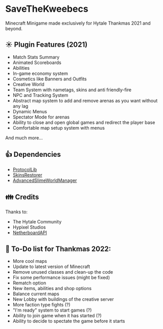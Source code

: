 # SaveTheKweebecs
Minecraft Minigame made exclusively for Hytale Thankmas 2021 and beyond.

## :sunny: Plugin Features (2021)
* Match Stats Summary
* Animated Scoreboards
* Abilities
* In-game economy system
* Cosmetics like Banners and Outfits
* Creative World
* Team System with nametags, skins and anti friendly-fire
* NPC and Tracking System
* Abstract map system to add and remove arenas as you want without any lag
* Dynamic Menus
* Spectator Mode for arenas
* Ability to close and open global games and redirect the player base
* Comfortable map setup system with menus

And much more...

## :+1: Dependencies
* <a href="https://github.com/dmulloy2/ProtocolLib">ProtocolLib</a>
* <a href="https://github.com/SkinsRestorer/SkinsRestorerX">SkinsRestorer</a>
* <a href="https://github.com/Paul19988/Advanced-Slime-World-Manager">AdvancedSlimeWorldManager</a>

## 👪 Credits
Thanks to:
* The Hytale Community
* Hypixel Studios
* <a href="https://github.com/MinusKube/Netherboard">NetherboardAPI</a>

## 📰 To-Do list for Thankmas 2022:
* More cool maps
* Update to latest version of Minecraft
* Remove unused classes and clean-up the code
* Fix some performance issues (might be fixed)
* Rematch option
* New items, abilities and shop options
* Balance current maps
* New Lobby with buildings of the creative server
* More faction type fights (?)
* "I'm ready" system to start games (?)
* Ability to join game when it has started (?)
* Ability to decide to spectate the game before it starts
